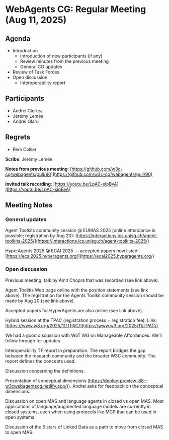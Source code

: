 # WebAgents CG: Regular Meeting (Aug 11, 2025)

## Agenda

   * Introduction
       * Introduction of new participants (if any)
       * Review minutes from the previous meeting
       * General CG updates
   * Review of Task Forces
   * Open discussion
       * Interoperability report

## Participants

   * Andrei Ciortea
   * Jérémy Lemée
   * Andrei Olaru

## Regrets

   * Rem Collier

**Scribe**: Jérémy Lemée

**Notes from previous meeting**: [https://github.com/w3c-cg/webagents/pull/90](https://github.com/w3c-cg/webagents/pull/90)

**Invited talk recording**: [https://youtu.be/LpAC-sipBvA](https://youtu.be/LpAC-sipBvA)

## Meeting Notes

### General updates

Agent Toolkits community session @ EUMAS 2025 (online attendance is possible; registration by Aug 20): [https://interactions.ics.unisg.ch/agent-toolkits-2025/](https://interactions.ics.unisg.ch/agent-toolkits-2025/)

HyperAgents 2025 @ ECAI 2025 — accepted papers now listed: [https://ecai2025.hyperagents.org/](https://ecai2025.hyperagents.org/)

### Open discussion

Previous meeting: talk by Amit Chopra that was recorded (see link above). 

Agent Toolitis Web page online with the position statements (see link above). The registration for the Agents Toolkit community session should be made by Aug 20 (see link above).

Accepted papers for HyperAgents are also online (see link above).

Hybrid session at the TPAC (registration process + registration fee). Link: [https://www.w3.org/2025/11/TPAC/](https://www.w3.org/2025/11/TPAC/)

We had a good discussion with WoT WG on Manageable Affordances. We'll follow through for updates.

Interoperability TF report in preparation. The report bridges the gap between the research community and the broader W3C community. The report defines the concepts used.

Discussion concerning the definitions.

Presentation of conceptual dimensions ([https://deploy-preview-88--w3cwebagentscg.netlify.app/)](https://deploy-preview-88--w3cwebagentscg.netlify.app/)). Andrei asks for feedback on the conceptual dimensions.

Discussion on open MAS and language agents in closed vs open MAS. Most applications of language/augmented language models are currently in closed systems, even when using protocols like MCP that can be used in open systems.

Discussion of the 5 stars of Linked Data as a path to move from closed MAS to open MAS.

